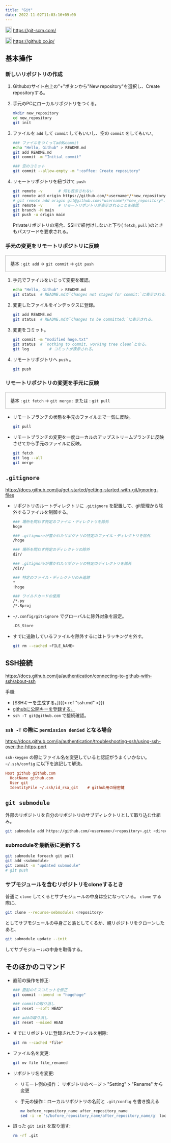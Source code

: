 ```yaml
---
title: "Git"
date: 2022-11-02T11:03:16+09:00
---
```


<img height="20" width="20" src="https://cdn.simpleicons.org/git" style="vertical-align: text-bottom;"> https://git-scm.com/

<img height="20" width="20" src="https://cdn.simpleicons.org/github" style="vertical-align: text-bottom;"> https://github.co.jp/


## 基本操作

### 新しいリポジトリの作成

1. Githubのサイト右上の"+"ボタンから"New repository"を選択し、Create repositoryする。

1. 手元のPCにローカルリポジトリをつくる。

	```sh
	mkdir new_repository
	cd new_repository
	git init
	```

1. ファイルを `add` して `commit` してもいいし、空の `commit` をしてもいい。

	```sh
	### ファイルをつくってadd&commit
	echo "Hello, Github" > README.md
	git add README.md
	git commit -m "Initial commit"

	### 空のコミット
	git commit --allow-empty -m ":coffee: Create repository"
	```

2. リモートリポジトリを紐づけて `push`

	```sh
	git remote -v		# 何も表示されない
	git remote add origin https://github.com/*username*/*new_repository*.git	# HTTPの場合
	# git remote add origin git@github.com:*username*/*new_repository*.git		# SSHの場合
	git remote -v		# リモートリポジトリが表示されることを確認
	git branch -M main
	git push -u origin main
	```

	Privateリポジトリの場合、SSHで紐付けしないと下り( `fetch`, `pull` )のときもパスワードを要求される。


### 手元の変更をリモートリポジトリに反映

<div style="border: 2px solid #ccc; padding-inline: 1em; padding-block: 0.1em;">

基本
:	`git add` → `git commit` → `git push`

</div>

1. 手元でファイルをいじって変更を確認。

	```sh
	echo "Hello, Github" > README.md
	git status	# README.mdが`Changes not staged for commit:`に表示される。
	```

1. 変更したファイルをインデックスに登録。

	```sh
	git add README.md
	git status	# README.mdが`Changes to be committed:`に表示される。
	```

1. 変更をコミット。

	```sh
	git commit -m "modified hoge.txt"
	git status	# `nothing to commit, working tree clean`となる。
	git log			# コミットが表示される。
	```

1. リモートリポジトリへ `push` 。

	```sh
	git push
	```

### リモートリポジトリの変更を手元に反映

<div style="border: 2px solid #ccc; padding-inline: 1em; padding-block: 0.1em;">

基本
:	`git fetch` → `git merge`
: または
:	`git pull`

</div>

- リモートブランチの状態を手元のファイルまで一気に反映。

	```sh
	git pull
	```

- リモートブランチの変更を一度ローカルのアップストリームブランチに反映させてから手元のファイルに反映。

	```sh
	git fetch
	git log --all
	git merge
	```


## `.gitignore`

https://docs.github.com/ja/get-started/getting-started-with-git/ignoring-files

- リポジトリのルートディレクトリに `.gitignore` を配置して、git管理から除外するファイルを制御する。

	```sh
	### 場所を問わず特定のファイル・ディレクトリを除外
	hoge

	### .gitignoreが置かれたリポジトリの特定のファイル・ディレクトリを除外
	/hoge

	### 場所を問わず特定のディレクトリの除外
	dir/

	### .gitignoreが置かれたリポジトリの特定のディレクトリを除外
	/dir/

	### 特定のファイル・ディレクトリのみ追跡
	*
	!hoge

	### ワイルドカードの使用
	/*.py
	/*.Rproj
	```

- `~/.config/git/ignore` でグローバルに除外対象を設定。

	```sh
	.DS_Store
	```

- すでに追跡しているファイルを除外するにはトラッキングを外す。

	```sh
	git rm --cached <FILE_NAME>
	```


## SSH接続

https://docs.github.com/ja/authentication/connecting-to-github-with-ssh/about-ssh

手順:
- [SSHキーを生成する。]({{< ref "ssh.md" >}})
- [githubに公開キーを登録する。](https://docs.github.com/ja/authentication/connecting-to-github-with-ssh/adding-a-new-ssh-key-to-your-github-account)
- `ssh -T git@github.com` で接続確認。

### `ssh -T` の際に `permission denied` となる場合

https://docs.github.com/ja/authentication/troubleshooting-ssh/using-ssh-over-the-https-port

`ssh-keygen` の際にファイル名を変更していると認証がうまくいかない。`~/.ssh/config` に以下を追記して解決。

```ini
Host github github.com
  HostName github.com
  User git
  IdentityFile ~/.ssh/id_rsa_git	# github用の秘密鍵
```

## `git submodule`

外部のリポジトリを自分のリポジトリのサブディレクトリとして取り込む仕組み。

```sh
git submodule add https://github.com/<username>/<repository>.git <directory>
```

### submoduleを最新版に更新する

```sh
git submodule foreach git pull
git add <submodule>
git commit -m "updated submodule"
# git push
```

### サブモジュールを含むリポジトリをcloneするとき

普通に `clone` してくるとサブモジュールの中身は空になっている。
`clone` する際に、

```sh
git clone --recurse-sebmodules <repository>
```

としてサブモジュールの中身ごと落としてくるか、親リポジトリをクローンしたあと、

```sh
git submodule update --init
```

してサブモジュールの中身を取得する。


## そのほかのコマンド

- 直前の操作を修正:

	```sh
	### 直前のミスコミットを修正
	git commit --amend -m "hogehoge"

	### commitの取り消し
	git reset --soft HEAD^

	### addの取り消し
	git reset --mixed HEAD
	```

- すでにリポジトリに登録されたファイルを削除:

	```sh
	git rm --cached *file*
	```

- ファイル名を変更:

	```sh
	git mv file file_renamed
	```

- リポジトリ名を変更:

	-	リモート側の操作： リポジトリのページ > "Setting" > "Rename" から変更

	- 手元の操作：ローカルリポジトリの名前と `.git/config` を書き換える

		```sh
		mv before_repository_name after_repository_name
		sed -i -e 's/bofore_repository_name/after_repository_name/g' local_repository/.git/config
		```

- 誤った `git init` を取り消す:

	```sh
	rm -rf .git
	```
